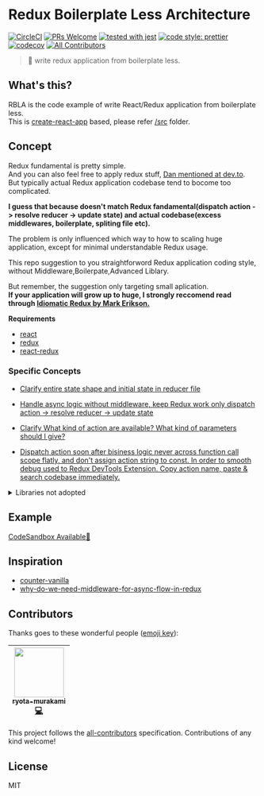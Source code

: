 # Redux Boilerplate Less Architecture

[![CircleCI](https://circleci.com/gh/ryota-murakami/redux-boilerplate-less-architecture.svg?style=svg)](https://circleci.com/gh/ryota-murakami/redux-boilerplate-less-architecture)
[![PRs Welcome](https://img.shields.io/badge/PRs-welcome-brightgreen.svg?style=flat-square)](http://makeapullrequest.com)
[![tested with jest](https://img.shields.io/badge/tested_with-jest-99424f.svg)](https://github.com/facebook/jest)
[![code style: prettier](https://img.shields.io/badge/code_style-prettier-ff69b4.svg)](https://github.com/prettier/prettier)
[![codecov](https://codecov.io/gh/ryota-murakami/redux-no-middleware-pattarn/branch/master/graph/badge.svg)](https://codecov.io/gh/ryota-murakami/redux-boilerplate-less-architecture)
[![All Contributors](https://img.shields.io/badge/all_contributors-1-orange.svg?style=flat-square)](#contributors)

> 🍷 write redux application from boilerplate less.

<!-- START doctoc generated TOC please keep comment here to allow auto update -->
<!-- DON'T EDIT THIS SECTION, INSTEAD RE-RUN doctoc TO UPDATE -->

## What's this?
RBLA is the code example of write React/Redux application from boilerplate less.  
This is [create-react-app](https://github.com/facebook/create-react-app) based, please refer [/src](https://github.com/ryota-murakami/redux-boilerplate-less-architecture/tree/master/src) folder.  

## Concept
Redux fundamental is pretty simple.  
And you can also feel free to apply redux stuff, [Dan mentioned at dev.to](https://dev.to/miguelcast/comment/1nf1).  
But typically actual Redux application codebase tend to bocome too complicated.

**I guess that because doesn't match Redux fandamental(dispatch action -> resolve reducer -> update state) and actual codebase(excess middlewares, boilerplate, spliting file etc).**

The problem is only influenced which way to how to scaling huge application, except for minimal understandable Redux usage.  

This repo suggestion to you straightforword Redux application coding style, without Middleware,Boilerpate,Advanced Liblary.

But remember, the suggestion only targeting small aplication.  
**If your application will grow up to huge, I strongly reccomend read through [Idiomatic Redux by Mark Erikson.](https://blog.isquaredsoftware.com/2017/05/idiomatic-redux-tao-of-redux-part-1/)**

**Requirements**
- [react](https://github.com/facebook/react)
- [redux](https://github.com/reduxjs/redux)
- [react-redux](https://github.com/reduxjs/react-redux)

### Specific Concepts
- [Clarify entire state shape and initial state in reducer file](https://github.com/ryota-murakami/redux-boilerplate-less-architecture/blob/master/src/reducer.js#L6-L16)
- [Handle async logic without middleware, keep Redux work only dispatch action -> resolve reducer -> update state](https://github.com/ryota-murakami/redux-boilerplate-less-architecture/blob/master/src/pages/github/index.js#L16-L33)
- [Clarify What kind of action are available? What kind of parameters should I give?](https://github.com/ryota-murakami/redux-boilerplate-less-architecture/blob/master/src/action.js#L4-L16)

- [Dispatch action soon after bisiness logic never across function call scope flatly, and don't assign action string to const. In order to smooth debug used to Redux DevTools Extension. Copy action name, paste & search codebase immediately.](https://github.com/ryota-murakami/redux-boilerplate-less-architecture/blob/master/src/pages/github/index.js#L26-L37)

<details>
  <summary>Libraries not adopted</summary>
  <div>
    <h2>Too complicated for me when launch project.</h2>
    <ul>
      <li><a href="https://github.com/redux-saga/redux-saga" target="_blank">redux-saga</a>: Every things occuring in middleware. It's not Redux concern.</li>
      <li><a href="https://github.com/paularmstrong/normalizr">normalizr</a>: I can't imagine nomalized data structure immediately.</li>
      <li><a href="https://github.com/rt2zz/redux-persist">redux-persist</a>: Using LocalStoarage directly instead.</li>
      </ul>
  </div>
</details>

## Example
[CodeSandbox Available🎉](https://codesandbox.io/s/github/ryota-murakami/redux-boilerplate-less-architecture)

## Inspiration
- [counter-vanilla](https://github.com/reactjs/redux/blob/master/examples/counter-vanilla/index.html)
- [why-do-we-need-middleware-for-async-flow-in-redux](https://stackoverflow.com/questions/34570758/why-do-we-need-middleware-for-async-flow-in-redux)


## Contributors

Thanks goes to these wonderful people ([emoji key](https://github.com/kentcdodds/all-contributors#emoji-key)):

<!-- ALL-CONTRIBUTORS-LIST:START - Do not remove or modify this section -->
<!-- prettier-ignore -->
| [<img src="https://avatars2.githubusercontent.com/u/5501268?v=4" width="100px;"/><br /><sub><b>ryota-murakami</b></sub>](http://ryota-murakami.github.io/)<br />[💻](https://github.com/ryota-murakami/redux-no-middleware-pattarn/commits?author=ryota-murakami "Code") |
| :---: |
<!-- ALL-CONTRIBUTORS-LIST:END -->

This project follows the [all-contributors](https://github.com/kentcdodds/all-contributors) specification. Contributions of any kind welcome!

## License
MIT
